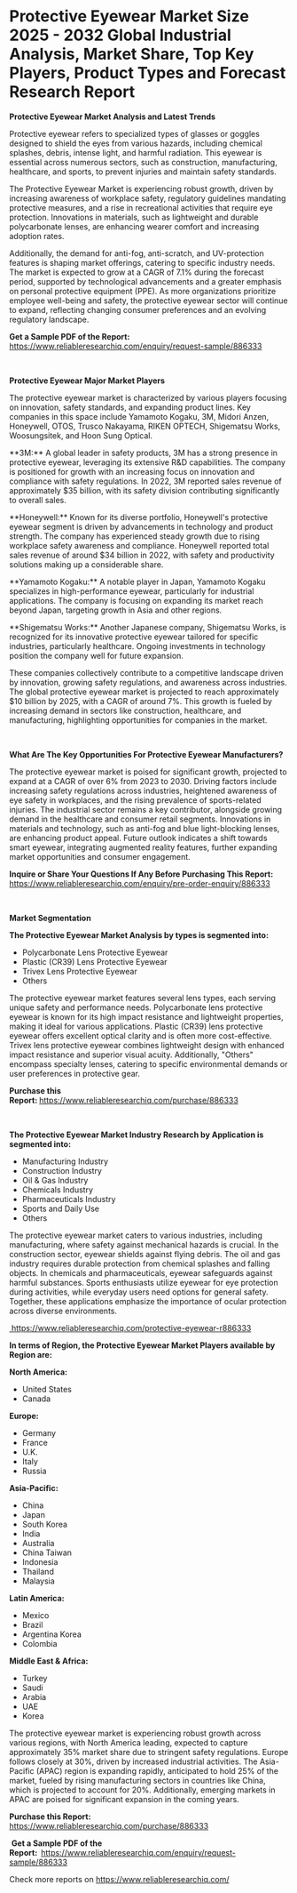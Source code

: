 <p><h1>Protective Eyewear Market Size 2025 - 2032 Global Industrial Analysis, Market Share, Top Key Players, Product Types and Forecast Research Report</h1></p><p><strong>Protective Eyewear Market Analysis and Latest Trends</strong></p>
<p><p>Protective eyewear refers to specialized types of glasses or goggles designed to shield the eyes from various hazards, including chemical splashes, debris, intense light, and harmful radiation. This eyewear is essential across numerous sectors, such as construction, manufacturing, healthcare, and sports, to prevent injuries and maintain safety standards. </p><p>The Protective Eyewear Market is experiencing robust growth, driven by increasing awareness of workplace safety, regulatory guidelines mandating protective measures, and a rise in recreational activities that require eye protection. Innovations in materials, such as lightweight and durable polycarbonate lenses, are enhancing wearer comfort and increasing adoption rates. </p><p>Additionally, the demand for anti-fog, anti-scratch, and UV-protection features is shaping market offerings, catering to specific industry needs. The market is expected to grow at a CAGR of 7.1% during the forecast period, supported by technological advancements and a greater emphasis on personal protective equipment (PPE). As more organizations prioritize employee well-being and safety, the protective eyewear sector will continue to expand, reflecting changing consumer preferences and an evolving regulatory landscape.</p></p>
<p><strong>Get a Sample PDF of the Report:&nbsp;</strong> <a href="https://www.reliableresearchiq.com/enquiry/request-sample/886333?utm_campaign=2384&utm_medium=2&utm_source=Github&utm_content=ia&utm_term=08022025&utm_id=protective-eyewear">https://www.reliableresearchiq.com/enquiry/request-sample/886333</a></p>
<p>&nbsp;</p>
<p><strong>Protective Eyewear Major Market Players</strong></p>
<p><p>The protective eyewear market is characterized by various players focusing on innovation, safety standards, and expanding product lines. Key companies in this space include Yamamoto Kogaku, 3M, Midori Anzen, Honeywell, OTOS, Trusco Nakayama, RIKEN OPTECH, Shigematsu Works, Woosungsitek, and Hoon Sung Optical.</p><p>**3M:** A global leader in safety products, 3M has a strong presence in protective eyewear, leveraging its extensive R&D capabilities. The company is positioned for growth with an increasing focus on innovation and compliance with safety regulations. In 2022, 3M reported sales revenue of approximately $35 billion, with its safety division contributing significantly to overall sales.</p><p>**Honeywell:** Known for its diverse portfolio, Honeywell's protective eyewear segment is driven by advancements in technology and product strength. The company has experienced steady growth due to rising workplace safety awareness and compliance. Honeywell reported total sales revenue of around $34 billion in 2022, with safety and productivity solutions making up a considerable share.</p><p>**Yamamoto Kogaku:** A notable player in Japan, Yamamoto Kogaku specializes in high-performance eyewear, particularly for industrial applications. The company is focusing on expanding its market reach beyond Japan, targeting growth in Asia and other regions.</p><p>**Shigematsu Works:** Another Japanese company, Shigematsu Works, is recognized for its innovative protective eyewear tailored for specific industries, particularly healthcare. Ongoing investments in technology position the company well for future expansion.</p><p>These companies collectively contribute to a competitive landscape driven by innovation, growing safety regulations, and awareness across industries. The global protective eyewear market is projected to reach approximately $10 billion by 2025, with a CAGR of around 7%. This growth is fueled by increasing demand in sectors like construction, healthcare, and manufacturing, highlighting opportunities for companies in the market.</p></p>
<p>&nbsp;</p>
<p><strong>What Are The Key Opportunities For Protective Eyewear Manufacturers?</strong></p>
<p><p>The protective eyewear market is poised for significant growth, projected to expand at a CAGR of over 6% from 2023 to 2030. Driving factors include increasing safety regulations across industries, heightened awareness of eye safety in workplaces, and the rising prevalence of sports-related injuries. The industrial sector remains a key contributor, alongside growing demand in the healthcare and consumer retail segments. Innovations in materials and technology, such as anti-fog and blue light-blocking lenses, are enhancing product appeal. Future outlook indicates a shift towards smart eyewear, integrating augmented reality features, further expanding market opportunities and consumer engagement.</p></p>
<p><strong>Inquire or Share Your Questions If Any Before Purchasing This Report:</strong> <a href="https://www.reliableresearchiq.com/enquiry/pre-order-enquiry/886333?utm_campaign=2384&utm_medium=2&utm_source=Github&utm_content=ia&utm_term=08022025&utm_id=protective-eyewear">https://www.reliableresearchiq.com/enquiry/pre-order-enquiry/886333</a></p>
<p>&nbsp;</p>
<p><strong>Market Segmentation</strong></p>
<p><strong>The Protective Eyewear Market Analysis by types is segmented into:</strong></p>
<p><ul><li>Polycarbonate Lens Protective Eyewear</li><li>Plastic (CR39) Lens Protective Eyewear</li><li>Trivex Lens Protective Eyewear</li><li>Others</li></ul></p>
<p><p>The protective eyewear market features several lens types, each serving unique safety and performance needs. Polycarbonate lens protective eyewear is known for its high impact resistance and lightweight properties, making it ideal for various applications. Plastic (CR39) lens protective eyewear offers excellent optical clarity and is often more cost-effective. Trivex lens protective eyewear combines lightweight design with enhanced impact resistance and superior visual acuity. Additionally, "Others" encompass specialty lenses, catering to specific environmental demands or user preferences in protective gear.</p></p>
<p><strong>Purchase this Report:&nbsp;</strong><a href="https://www.reliableresearchiq.com/purchase/886333?utm_campaign=2384&utm_medium=2&utm_source=Github&utm_content=ia&utm_term=08022025&utm_id=protective-eyewear">https://www.reliableresearchiq.com/purchase/886333</a></p>
<p>&nbsp;</p>
<p><strong>The Protective Eyewear Market Industry Research by Application is segmented into:</strong></p>
<p><ul><li>Manufacturing Industry</li><li>Construction Industry</li><li>Oil & Gas Industry</li><li>Chemicals Industry</li><li>Pharmaceuticals Industry</li><li>Sports and Daily Use</li><li>Others</li></ul></p>
<p><p>The protective eyewear market caters to various industries, including manufacturing, where safety against mechanical hazards is crucial. In the construction sector, eyewear shields against flying debris. The oil and gas industry requires durable protection from chemical splashes and falling objects. In chemicals and pharmaceuticals, eyewear safeguards against harmful substances. Sports enthusiasts utilize eyewear for eye protection during activities, while everyday users need options for general safety. Together, these applications emphasize the importance of ocular protection across diverse environments.</p></p>
<p><a href="https://www.reliableresearchiq.com/protective-eyewear-r886333?utm_campaign=2384&utm_medium=2&utm_source=Github&utm_content=ia&utm_term=08022025&utm_id=protective-eyewear">&nbsp;https://www.reliableresearchiq.com/protective-eyewear-r886333</a></p>
<p><strong>In terms of Region, the Protective Eyewear Market Players available by Region are:</strong></p>
<p>
    <p> <strong> North America: </strong>
        <ul>
            <li>United States</li>
            <li>Canada</li>
        </ul>
        </p> 
    <p> <strong> Europe: </strong>
        <ul>
            <li>Germany</li>
            <li>France</li>
            <li>U.K.</li>
            <li>Italy</li>
            <li>Russia</li>
        </ul>
        </p> 
    <p> <strong> Asia-Pacific: </strong>
        <ul>
            <li>China</li>
            <li>Japan</li>
            <li>South Korea</li>
            <li>India</li>
            <li>Australia</li>
            <li>China Taiwan</li>
            <li>Indonesia</li>
            <li>Thailand</li>
            <li>Malaysia</li>
        </ul>
        </p> 
    <p> <strong> Latin America: </strong>
        <ul>
            <li>Mexico</li>
            <li>Brazil</li>
            <li>Argentina Korea</li>
            <li>Colombia</li>
        </ul>
        </p> 
    <p> <strong> Middle East & Africa: </strong>
        <ul>
            <li>Turkey</li>
            <li>Saudi</li>
            <li>Arabia</li>
            <li>UAE</li>
            <li>Korea</li>
        </ul>
    </p>
    </p>
<p><p>The protective eyewear market is experiencing robust growth across various regions, with North America leading, expected to capture approximately 35% market share due to stringent safety regulations. Europe follows closely at 30%, driven by increased industrial activities. The Asia-Pacific (APAC) region is expanding rapidly, anticipated to hold 25% of the market, fueled by rising manufacturing sectors in countries like China, which is projected to account for 20%. Additionally, emerging markets in APAC are poised for significant expansion in the coming years.</p></p>
<p><strong>Purchase this Report: </strong><a href="https://www.reliableresearchiq.com/purchase/886333?utm_campaign=2384&utm_medium=2&utm_source=Github&utm_content=ia&utm_term=08022025&utm_id=protective-eyewear">https://www.reliableresearchiq.com/purchase/886333</a></p>
<p>&nbsp;<strong>Get a Sample PDF of the Report:&nbsp;&nbsp;</strong><a href="https://www.reliableresearchiq.com/enquiry/request-sample/886333?utm_campaign=2384&utm_medium=2&utm_source=Github&utm_content=ia&utm_term=08022025&utm_id=protective-eyewear">https://www.reliableresearchiq.com/enquiry/request-sample/886333</a></p>
<p><strong></strong></p>
<p>Check more reports on <a href="https://www.reliableresearchiq.com/?utm_campaign=2384&utm_medium=2&utm_source=Github&utm_content=ia&utm_term=08022025&utm_id=protective-eyewear">https://www.reliableresearchiq.com/</a></p>